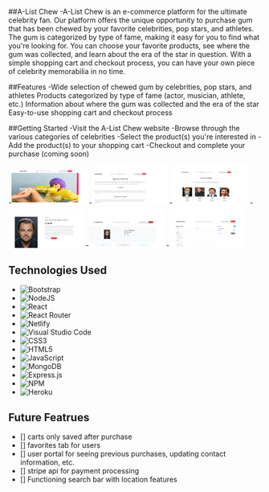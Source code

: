 ##A-List Chew
-A-List Chew is an e-commerce platform for the ultimate celebrity fan. Our platform offers the unique opportunity to purchase gum that has been chewed by your favorite celebrities, pop stars, and athletes. The gum is categorized by type of fame, making it easy for you to find what you're looking for. You can choose your favorite products, see where the gum was collected, and learn about the era of the star in question. With a simple shopping cart and checkout process, you can have your own piece of celebrity memorabilia in no time.

##Features
-Wide selection of chewed gum by celebrities, pop stars, and athletes
Products categorized by type of fame (actor, musician, athlete, etc.)
Information about where the gum was collected and the era of the star
Easy-to-use shopping cart and checkout process


##Getting Started
-Visit the A-List Chew website
-Browse through the various categories of celebrities
-Select the product(s) you're interested in
-Add the product(s) to your shopping cart
-Checkout and complete your purchase (coming soon)

-<img src="https://raw.githubusercontent.com/timiscarrington/Ecomm-Frontend/main/gumstorehome.png" style="display: inline-block; margin: 0 auto; max-width: 150px"/>
-<img src="https://raw.githubusercontent.com/timiscarrington/Ecomm-Frontend/main/gumstore2.png" style="display: inline-block; margin: 0 auto; max-width: 150px"/>
-<img src="https://raw.githubusercontent.com/timiscarrington/Ecomm-Frontend/main/gumstore1.png" style="display: inline-block; margin: 0 auto; max-width: 150px"/>
-<img src="https://raw.githubusercontent.com/timiscarrington/Ecomm-Frontend/main/gumstor4.png" style="display: inline-block; margin: 0 auto; max-width: 150px"/>
-<img src="https://raw.githubusercontent.com/timiscarrington/Ecomm-Frontend/main/gumstor5.png" style="display: inline-block; margin: 0 auto; max-width: 150px"/>
-<img src="https://raw.githubusercontent.com/timiscarrington/Ecomm-Frontend/main/gumstor6.png" style="display: inline-block; margin: 0 auto; max-width: 150px"/>





## Technologies Used

- ![Bootstrap](https://img.shields.io/badge/bootstrap-%23563D7C.svg?style=for-the-badge&logo=bootstrap&logoColor=white)
- ![NodeJS](https://img.shields.io/badge/node.js-6DA55F?style=for-the-badge&logo=node.js&logoColor=white)
- ![React](https://img.shields.io/badge/react-%2320232a.svg?style=for-the-badge&logo=react&logoColor=%2361DAFB)
- ![React Router](https://img.shields.io/badge/React_Router-CA4245?style=for-the-badge&logo=react-router&logoColor=white)
- ![Netlify](https://img.shields.io/badge/netlify-%23000000.svg?style=for-the-badge&logo=netlify&logoColor=#00C7B7)
- ![Visual Studio Code](https://img.shields.io/badge/Visual%20Studio%20Code-0078d7.svg?style=for-the-badge&logo=visual-studio-code&logoColor=white)
- ![CSS3](https://img.shields.io/badge/css3-%231572B6.svg?style=for-the-badge&logo=css3&logoColor=white)
- ![HTML5](https://img.shields.io/badge/html5-%23E34F26.svg?style=for-the-badge&logo=html5&logoColor=white)
- ![JavaScript](https://img.shields.io/badge/javascript-%23323330.svg?style=for-the-badge&logo=javascript&logoColor=%23F7DF1E)
- ![MongoDB](https://img.shields.io/badge/MongoDB-%234ea94b.svg?style=for-the-badge&logo=mongodb&logoColor=white)
- ![Express.js](https://img.shields.io/badge/express.js-%23404d59.svg?style=for-the-badge&logo=express&logoColor=%2361DAFB)
- ![NPM](https://img.shields.io/badge/NPM-%23000000.svg?style=for-the-badge&logo=npm&logoColor=white)
- ![Heroku](https://img.shields.io/badge/heroku-%23430098.svg?style=for-the-badge&logo=heroku&logoColor=white)

## Future Featrues

- [] carts only saved after purchase
- [] favorites tab for users
- [] user portal for seeing previous purchases, updating contact information, etc.
- [] stripe api for payment processing
- [] Functioning search bar with location features
